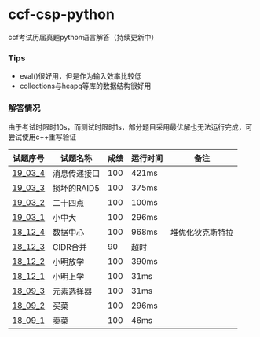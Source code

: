 # ccf-csp-python
ccf考试历届真题python语言解答（持续更新中）
### Tips
* eval()很好用，但是作为输入效率比较低
* collections与heapq等库的数据结构很好用
### 解答情况
由于考试时限时10s，而测试时限时1s，部分题目采用最优解也无法运行完成，可尝试使用c++重写验证  

| 试题序号                        | 试题名称     | 成绩 | 运行时间 | 备注             |
| ------------------------------- | ------------ | ---- | -------- | ---------------- |
| [19_03_4](./19_03_4/19_03_4.py) | 消息传递接口 | 100  | 421ms    |                  |
| [19_03_3](./19_03_3/19_03_3.py) | 损坏的RAID5  | 100  | 375ms    |                  |
| [19_03_2](./19_03_2/19_03_2.py) | 二十四点     | 100  | 100ms    |                  |
| [19_03_1](./19_03_1/19_03_1.py) | 小中大       | 100  | 296ms    |                  |
| [18_12_4](./18_12_4/18_12_4.py) | 数据中心     | 100  | 968ms    | 堆优化狄克斯特拉 |
| [18_12_3](./18_12_3/18_12_3.py) | CIDR合并     | 90   | 超时     |                  |
| [18_12_2](./18_12_2/18_12_2.py) | 小明放学     | 100  | 390ms    |                  |
| [18_12_1](./18_12_1/18_12_1.py) | 小明上学     | 100  | 31ms     |                  |
| [18_09_3](./18_09_3/18_09_3.py) | 元素选择器   | 100  | 31ms     |                  |
| [18_09_2](./18_09_2/18_09_2.py) | 买菜         | 100  | 296ms    |                  |
| [18_09_1](./18_09_1/18_09_1.py) | 卖菜         | 100  | 46ms     |                  |